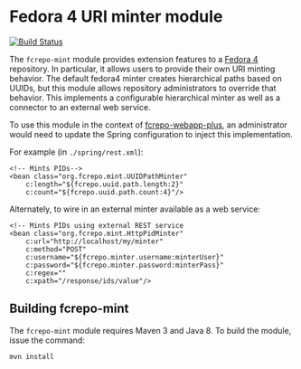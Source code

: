 # Fedora 4 URI minter module

[![Build Status](https://travis-ci.org/fcrepo4-exts/fcrepo-mint.png?branch=master)](https://travis-ci.org/fcrepo4-exts/fcrepo-mint)

The `fcrepo-mint` module provides extension features to a [Fedora 4](https://github.com/fcrepo4/fcrepo4) repository. In particular,
it allows users to provide their own URI minting behavior. The default fedora4 minter creates hierarchical paths based on UUIDs,
but this module allows repository administrators to override that behavior. This implements a configurable hierarchical minter as well
as a connector to an external web service.

To use this module in the context of [fcrepo-webapp-plus](https://github.com/fcrepo4-exts/fcrepo-webapp-plus), an administrator would need
to update the Spring configuration to inject this implementation.

For example (in `./spring/rest.xml`):

    <!-- Mints PIDs-->
    <bean class="org.fcrepo.mint.UUIDPathMinter"
        c:length="${fcrepo.uuid.path.length:2}"
        c:count="${fcrepo.uuid.path.count:4}"/>

Alternately, to wire in an external minter available as a web service:

    <!-- Mints PIDs using external REST service
    <bean class="org.fcrepo.mint.HttpPidMinter"
        c:url="http://localhost/my/minter"
        c:method="POST"
        c:username="${fcrepo.minter.username:minterUser}"
        c:password="${fcrepo.minter.password:minterPass}"
        c:regex=""
        c:xpath="/response/ids/value"/>

## Building fcrepo-mint

The `fcrepo-mint` module requires Maven 3 and Java 8. To build the module, issue the command:

    mvn install

